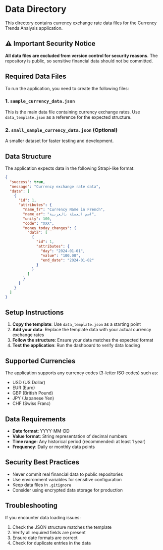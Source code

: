 # Data Directory

This directory contains currency exchange rate data files for the Currency Trends Analysis application.

## ⚠️ Important Security Notice

**All data files are excluded from version control for security reasons.** The repository is public, so sensitive financial data should not be committed.

## Required Data Files

To run the application, you need to create the following files:

### 1. `sample_currency_data.json`
This is the main data file containing currency exchange rates. Use `data_template.json` as a reference for the expected structure.

### 2. `small_sample_currency_data.json` (Optional)
A smaller dataset for faster testing and development.

## Data Structure

The application expects data in the following Strapi-like format:

```json
{
  "success": true,
  "message": "Currency exchange rate data",
  "data": [
    {
      "id": 1,
      "attributes": {
        "name_fr": "Currency Name in French",
        "name_ar": "اسم العملة بالعربية",
        "unity": 100,
        "code": "XXX",
        "money_today_changes": {
          "data": [
            {
              "id": 1,
              "attributes": {
                "day": "2024-01-01",
                "value": "100.00",
                "end_date": "2024-01-02"
              }
            }
          ]
        }
      }
    }
  ]
}
```

## Setup Instructions

1. **Copy the template**: Use `data_template.json` as a starting point
2. **Add your data**: Replace the template data with your actual currency exchange rates
3. **Follow the structure**: Ensure your data matches the expected format
4. **Test the application**: Run the dashboard to verify data loading

## Supported Currencies

The application supports any currency codes (3-letter ISO codes) such as:
- USD (US Dollar)
- EUR (Euro)
- GBP (British Pound)
- JPY (Japanese Yen)
- CHF (Swiss Franc)

## Data Requirements

- **Date format**: YYYY-MM-DD
- **Value format**: String representation of decimal numbers
- **Time range**: Any historical period (recommended: at least 1 year)
- **Frequency**: Daily or monthly data points

## Security Best Practices

- Never commit real financial data to public repositories
- Use environment variables for sensitive configuration
- Keep data files in `.gitignore`
- Consider using encrypted data storage for production

## Troubleshooting

If you encounter data loading issues:
1. Check the JSON structure matches the template
2. Verify all required fields are present
3. Ensure date formats are correct
4. Check for duplicate entries in the data
